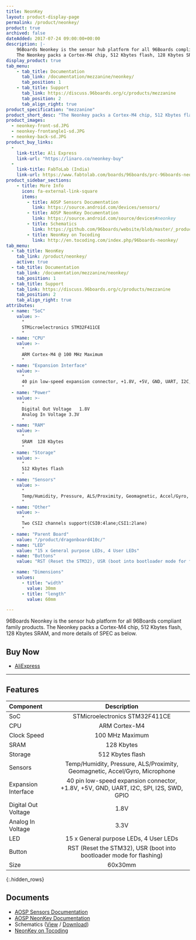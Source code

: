 ```yaml
---
title: NeonKey
layout: product-display-page
permalink: /product/neonkey/
product: true
archived: false
dateAdded: 2017-07-24 09:00:00+00:00
description: |-
    96Boards Neonkey is the sensor hub platform for all 96Boards compliant family products.
    ​The Neonkey packs a Cortex-M4 chip, 512 Kbytes flash, 128 Kbytes SRAM, and more details of SPEC as below.
display_product: true
tab_menu:
    - tab_title: Documentation
      tab_link: /documentation/mezzanine/neonkey/
      tab_position: 1
    - tab_title: Support
      tab_link: https://discuss.96boards.org/c/products/mezzanine
      tab_position: 2
      tab_align_right: true
product_specification: "mezzanine"
product_short_desc: "The Neonkey packs a Cortex-M4 chip, 512 Kbytes flash, 128 Kbytes SRAM, and more"
product_images:
  - neonkey-front-sd.JPG
  - neonkey-frontangle1-sd.JPG
  - neonkey-back-sd.JPG
product_buy_links:
  -
    link-title: Ali Express
    link-url: "https://linaro.co/neonkey-buy"
  -
    link-title: FabToLab (India)
    link-url: https://www.fabtolab.com/boards/96boards/prc-96boards-neonkey
product_sidebar_sections:
    - title: More Info
      icon: fa-external-link-square
      items:
        - title: AOSP Sensors Documentation
          link: https://source.android.com/devices/sensors/
        - title: AOSP NeonKey Documentation
          link: https://source.android.com/source/devices#neonkey
        - title: Schematics
          link: https://github.com/96boards/website/blob/master/_product/mezzanine/neonkey/files/neonkey-schematics.pdf
        - title: NeonKey on Tocoding
          link: http://en.tocoding.com/index.php/96boards-neonkey/
tab_menu:
  - tab_title: NeonKey
    tab_link: /product/neonkey/
    active: true
  - tab_title: Documentation
    tab_link: /documentation/mezzanine/neonkey/
    tab_position: 1
  - tab_title: Support
    tab_link: https://discuss.96boards.org/c/products/mezzanine
    tab_position: 2
    tab_align_right: true
attributes:
  - name: "SoC"
    value: >-
      "
      STMicroelectronics STM32F411CE
      "
  - name: "CPU"
    value: >-
      "
      ARM Cortex-M4 @ 100 MHz Maximum
      "
  - name: "Expansion Interface"
    value: >-
      "
      40 pin low-speed expansion connector, +1.8V, +5V, GND, UART, I2C, SPI, I2S, SWD, GPIO
      "
  - name: "Power"
    value: >-
      "
      Digital Out Voltage	1.8V
      Analog In Voltage	3.3V
      "
  - name: "RAM"
    value: >-
      "
      SRAM	128 Kbytes
      "
  - name: "Storage"
    value: >-
      "
      512 Kbytes flash
      "
  - name: "Sensors"
    value: >-
      "
      Temp/Humidity, Pressure, ALS/Proximity, Geomagnetic, Accel/Gyro, Microphone
      "
  - name: "Other"
    value: >-
      "
      Two CSI2 channels support(CSI0:4lane;CSI1:2lane)
      "
  - name: "Parent Board"
    value: "/product/dragonboard410c/"
  - name: "LED"
    value: "15 x General purpose LEDs, 4 User LEDs"
  - name: "Buttons"
    value: "RST (Reset the STM32), USR (boot into bootloader mode for flashing)"

  - name: "Dimensions"
    values:
      - title: "width"
        value: 30mm
      - title: "length"
        value: 60mm

---
```

96Boards Neonkey is the sensor hub platform for all 96Boards compliant family products.
​The Neonkey packs a Cortex-M4 chip, 512 Kbytes flash, 128 Kbytes SRAM, and more details of SPEC as below.

## Buy Now

- [AliExpress](https://linaro.co/neonkey-buy)

***

## Features

| Component            | Description                                                                                               |
|:---------------------|:---------------------------------------------------------------------------------------------------------:|
| SoC                  | STMicroelectronics STM32F411CE                                                                             |
| CPU                  | ARM Cortex-M4                                                                                             |
| Clock Speed          | 100 MHz Maximum                                                                                           |
| SRAM                 | 128 Kbytes                                                                                                 |
| Storage              | 512 Kbytes flash                                                                                           |
| Sensors              | Temp/Humidity, Pressure, ALS/Proximity, Geomagnetic, Accel/Gyro, Microphone                               |
| Expansion Interface  | 40 pin low-speed expansion connector, +1.8V, +5V, GND, UART, I2C, SPI, I2S, SWD, GPIO                     |
| Digital Out Voltage  | 1.8V                                                                                                       |
| Analog In Voltage    | 3.3V                                                                                                       |
| LED                  | 15 x General purpose LEDs, 4 User LEDs                                                                                     |
| Button               | RST (Reset the STM32), USR (boot into bootloader mode for flashing)                                       |
| Size                 | 60x30mm                                                                                                   |
{:.hidden_rows}

## Documents

- [AOSP Sensors Documentation](https://source.android.com/devices/sensors/)
- [AOSP NeonKey Documentation](https://source.android.com/source/devices#neonkey)
- Schematics ([View](https://github.com/96boards/website/blob/master/_product/mezzanine/neonkey/files/neonkey-schematics.pdf) / [Download](https://github.com/96boards/website/raw/master/_product/mezzanine/neonkey/files/neonkey-schematics.pdf))
- [NeonKey on Tocoding](http://en.tocoding.com/index.php/96boards-neonkey/)
